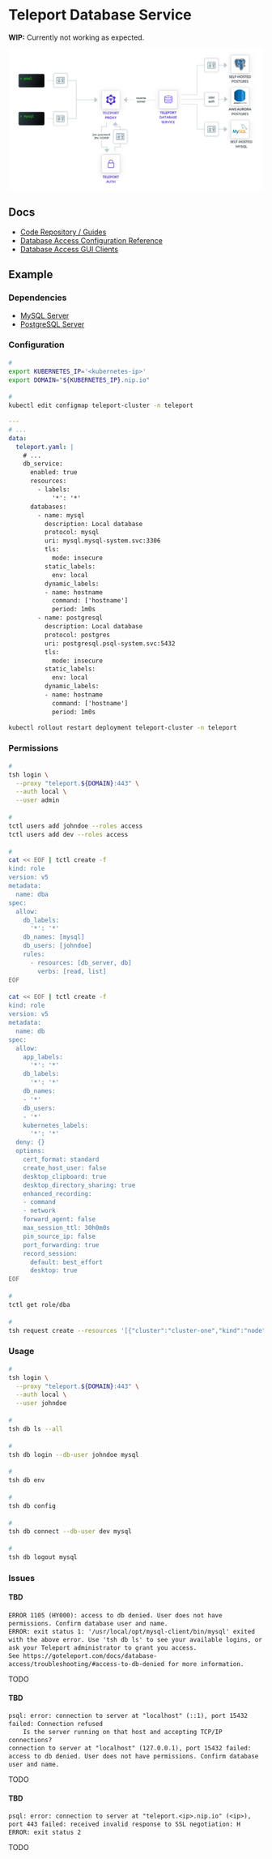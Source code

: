 # Teleport Database Service

**WIP:** Currently not working as expected.

<!--
https://github.com/itsvrl/boilerplates/blob/stable/docker-compose/teleport/teleport-config/template.yml
https://github.com/gravitational/teleport/blob/master/rfd/0011-database-access.md
https://github.com/gravitational/teleport/pull/10458
https://github.com/gravitational/teleport/issues/5911
-->

![Teleport Diagram](/assets/images/teleport/diagram.png)

## Docs

- [Code Repository / Guides](https://github.com/gravitational/teleport/tree/master/docs/pages/database-access/guides)
- [Database Access Configuration Reference](https://goteleport.com/docs/database-access/reference/configuration/)
- [Database Access GUI Clients](https://goteleport.com/docs/connect-your-client/gui-clients/)

## Example

### Dependencies

- [MySQL Server](/mysql/server.md#helm)
- [PostgreSQL Server](/postgresql/server.md#helm)

### Configuration

```sh
#
export KUBERNETES_IP='<kubernetes-ip>'
export DOMAIN="${KUBERNETES_IP}.nip.io"

#
kubectl edit configmap teleport-cluster -n teleport
```

```yml
---
# ...
data:
  teleport.yaml: |
    # ...
    db_service:
      enabled: true
      resources:
        - labels:
            '*': '*'
      databases:
        - name: mysql
          description: Local database
          protocol: mysql
          uri: mysql.mysql-system.svc:3306
          tls:
            mode: insecure
          static_labels:
            env: local
          dynamic_labels:
          - name: hostname
            command: ['hostname']
            period: 1m0s
        - name: postgresql
          description: Local database
          protocol: postgres
          uri: postgresql.psql-system.svc:5432
          tls:
            mode: insecure
          static_labels:
            env: local
          dynamic_labels:
          - name: hostname
            command: ['hostname']
            period: 1m0s
```

```sh
kubectl rollout restart deployment teleport-cluster -n teleport
```

### Permissions

```sh
#
tsh login \
  --proxy "teleport.${DOMAIN}:443" \
  --auth local \
  --user admin

#
tctl users add johndoe --roles access
tctl users add dev --roles access

#
cat << EOF | tctl create -f
kind: role
version: v5
metadata:
  name: dba
spec:
  allow:
    db_labels:
      '*': '*'
    db_names: [mysql]
    db_users: [johndoe]
    rules:
      - resources: [db_server, db]
        verbs: [read, list]
EOF

cat << EOF | tctl create -f
kind: role
version: v5
metadata:
  name: db
spec:
  allow:
    app_labels:
      '*': '*'
    db_labels:
      '*': '*'
    db_names:
    - '*'
    db_users:
    - '*'
    kubernetes_labels:
      '*': '*'
  deny: {}
  options:
    cert_format: standard
    create_host_user: false
    desktop_clipboard: true
    desktop_directory_sharing: true
    enhanced_recording:
    - command
    - network
    forward_agent: false
    max_session_ttl: 30h0m0s
    pin_source_ip: false
    port_forwarding: true
    record_session:
      default: best_effort
      desktop: true
EOF

#
tctl get role/dba

#
tsh request create --resources '[{"cluster":"cluster-one","kind":"node","name":"d774a757-d0cc-4259-8022-61c8d63450fa"}]'
```

<!--
sre
-->

### Usage

```sh
#
tsh login \
  --proxy "teleport.${DOMAIN}:443" \
  --auth local \
  --user johndoe

#
tsh db ls --all

#
tsh db login --db-user johndoe mysql

#
tsh db env

#
tsh db config

#
tsh db connect --db-user dev mysql

#
tsh db logout mysql
```

<!--
#
tctl auth sign --format=openssh --host=teleport.192.168.64.16.nip.io --out=mysql --ttl=2160h
-->

<!-- ### Tips

#### Proxy

```sh
#
tsh proxy db \
  -d \
  -p 15432 \
  --tunnel \
  postgresql

#
tsh proxy db --db-user dev --db-name dev --tunnel postgresql
``` -->

<!-- ### Tips

#### TBD

```sh
#
tctl tokens add --type db

#
teleport db start \
  --token=?? \
  --auth-server=teleport.rawkode.sh:443 \
  --name=mongodb \
  --protocol=mongodb \
  --uri=mongodb://mongodb.rawkode.sh:27017
``` -->

### Issues

#### TBD

```log
ERROR 1105 (HY000): access to db denied. User does not have permissions. Confirm database user and name.
ERROR: exit status 1: '/usr/local/opt/mysql-client/bin/mysql' exited with the above error. Use 'tsh db ls' to see your available logins, or ask your Teleport administrator to grant you access.
See https://goteleport.com/docs/database-access/troubleshooting/#access-to-db-denied for more information.
```

TODO

#### TBD

```log
psql: error: connection to server at "localhost" (::1), port 15432 failed: Connection refused
	Is the server running on that host and accepting TCP/IP connections?
connection to server at "localhost" (127.0.0.1), port 15432 failed: access to db denied. User does not have permissions. Confirm database user and name.
```

TODO

#### TBD

```log
psql: error: connection to server at "teleport.<ip>.nip.io" (<ip>), port 443 failed: received invalid response to SSL negotiation: H
ERROR: exit status 2
```

TODO
